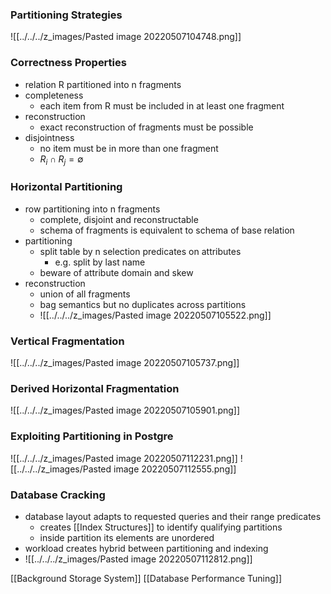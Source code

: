 ### Partitioning Strategies
![[../../../z_images/Pasted image 20220507104748.png]]

### Correctness Properties
+ relation R partitioned into n fragments
+ completeness
	+ each item from R must be included in at least one fragment
+ reconstruction
	+ exact reconstruction of fragments must be possible
+ disjointness
	+ no item must be in more than one fragment
	+ $R_i∩R_j=∅$

### Horizontal Partitioning
+ row partitioning into n fragments
	+ complete, disjoint and reconstructable
	+ schema of fragments is equivalent to schema of base relation
+ partitioning
	+ split table by n selection predicates on attributes
		+ e.g. split by last name
	+ beware of attribute domain and skew	
+ reconstruction
	+ union of all fragments
	+ bag semantics but no duplicates across partitions
	+ ![[../../../z_images/Pasted image 20220507105522.png]]

### Vertical Fragmentation
![[../../../z_images/Pasted image 20220507105737.png]]

### Derived Horizontal Fragmentation
![[../../../z_images/Pasted image 20220507105901.png]]

### Exploiting Partitioning in Postgre
![[../../../z_images/Pasted image 20220507112231.png]]
![[../../../z_images/Pasted image 20220507112555.png]]

### Database Cracking
+ database layout adapts to requested queries and their range predicates
	+ creates [[Index Structures]] to identify qualifying partitions
	+ inside partition its elements are unordered
+ workload creates hybrid between partitioning and indexing
+ ![[../../../z_images/Pasted image 20220507112812.png]]

[[Background Storage System]] [[Database Performance Tuning]]
